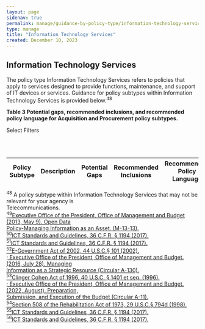 ```yaml
---
layout: page
sidenav: true
permalink: manage/guidance-by-policy-type/information-technology-services/
type: manage
title: "Information Technology Services"
created: December 10, 2023
---
```

<h2 id="standards">
  Information Technology Services
</h2>
The policy type Information Technology Services refers to policies that apply to services designed to provide functions, maintenance, and support of IT devices or services. Guidance for policy subtypes within Information Technology Services is provided below.<sup>48</sup>

<div class="q-table" id="policytype-table">
  <p class="table-heading" id="information-technology-services">
      <b>Table 3 Potential gaps, recommended inclusions, and recommended policy language for Acquisition and Procurement policy subtypes.</b>
  </p>
  <div id="table-filter-list" class="dropdown-check-list" >
    <span class="dropdown">Select Filters</span>
    <ul class="items" id="picklist-filter">
    </ul>
    <br><br>
  </div>
  <table class="it-table">
    <thead>
    <tr>
      <th id="style">Policy Subtype</th>
      <th>Description</th>
      <th>Potential Gaps</th>
      <th>Recommended Inclusions</th>
      <th id="RPL">Recommended Policy Language</th>
    </tr>
    </thead>
    <tbody id="table-body">
    </tbody>
  </table>
</div>
<a class="hover-large nolink"><sup>48</sup> A policy subtype within Information Technology Services that may not be relevant for your agency is <br>Telecommunications.</a>
<br>
<a class="hover-large" href="https://obamawhitehouse.archives.gov/sites/default/files/omb/memoranda/2013/m-13-13.pdf"><sup>49</sup>Executive Office of the President, Office of Management and Budget (2013, May 9). Open Data <br>Policy-Managing Information as an Asset. (M-13-13).</a>
<br>
<a class="hover-large" href="https://www.access-board.gov/ict/ict-final-rule.pdf"><sup>50</sup>ICT Standards and Guidelines, 36 C.F.R. § 1194 (2017).</a>
<br>
<a class="hover-large" href="https://www.access-board.gov/ict/ict-final-rule.pdf"><sup>51</sup>ICT Standards and Guidelines, 36 C.F.R. § 1194 (2017).</a>
<br>
<a class="hover-large" href="https://www.congress.gov/107/plaws/publ347/PLAW-107publ347.pdf"><sup>52</sup>E-Government Act of 2002, 44 U.S.C.§ 101 (2002).</a>
<br>
<a class="hover-large" href="https://obamawhitehouse.archives.gov/sites/default/files/omb/assets/OMB/circulars/a130/a130revised.pdf"><sup></sup>; Executive Office of the President, Office of Management and Budget. (2016, July 28). Managing <br>Information as a Strategic Resource (Circular A-130). </a>
<br>
<a class="hover-large" href="https://www.govinfo.gov/content/pkg/USCODE-2001-title40/html/USCODE-2001-title40-chap25-sec1401.htm"><sup>53</sup>Clinger Cohen Act of 1996, 40 U.S.C. § 1401 et seq. (1996). </a>
<br>
<a class="hover-large" href="https://www.whitehouse.gov/wp-content/uploads/2018/06/a11.pdf"><sup></sup>; Executive Office of the President, Office of Management and Budget. (2022, August). Preparation, <br>Submission, and Execution of the Budget (Circular A-11). </a>
<br>
<a class="hover-large" href="https://www.govinfo.gov/content/pkg/USCODE-2011-title29/html/USCODE-2011-title29-chap16-subchapV-sec794d.htm"><sup>54</sup>Section 508 of the Rehabilitation Act of 1973, 29 U.S.C.§ 794d (1998).</a>
<br>
<a class="hover-large" href="https://www.access-board.gov/ict/ict-final-rule.pdf"><sup>55</sup>ICT Standards and Guidelines, 36 C.F.R. § 1194 (2017).</a>
<br>
<a class="hover-large" href="https://www.access-board.gov/ict/ict-final-rule.pdf"><sup>56</sup>ICT Standards and Guidelines, 36 C.F.R. § 1194 (2017).</a>
<br>




